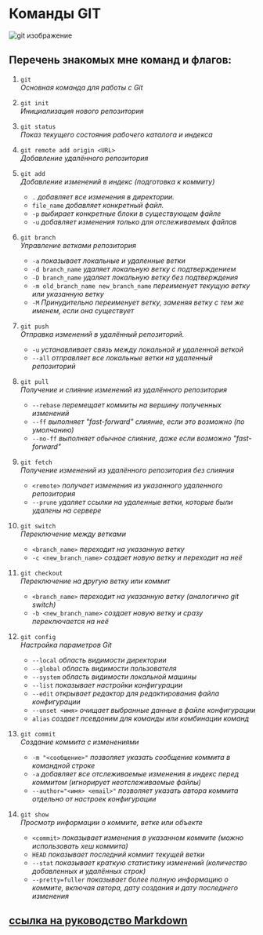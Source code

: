 # Команды GIT

![git изображение](https://eurobyte.ru/img/articles/chto-takoe-git/image2.jpg)

## Перечень знакомых мне команд и флагов:
1. `git`  
   *Основная команда для работы с Git*

2. `git init`  
   *Инициализация нового репозитория*

3. `git status`  
   *Показ текущего состояния рабочего каталога и индекса*

4. `git remote add origin <URL>`  
   *Добавление удалённого репозитория*

5. `git add`  
   *Добавление изменений в индекс (подготовка к коммиту)*
   - `.` *добавляет все изменения в директории.*
   - `file_name` *добавляет конкретный файл.*
   - `-p` *выбирает конкретные блоки в существующем файле*
   - `-u` *добавляет изменения только для отслеживаемых файлов*

6. `git branch`  
   *Управление ветками репозитория*
   - `-a` *показывает локальные и удаленные ветки*
   - `-d branch_name` *удаляет локальную ветку с подтверждением*
   - `-D branch_name` *удаляет локальную ветку без подтверждения*
   - `-m old_branch_name new_branch_name` *переименует текущую ветку или указанную ветку*
   - `-M` *Принудительно переименует ветку, заменяя ветку с тем же именем, если она существует*

7. `git push`  
   *Отправка изменений в удалённый репозиторий.*
   - `-u` *устанавливает связь между локальной и удаленной веткой*
   - `--all` *отправляет все локальные ветки на удаленный репозиторий*

8. `git pull`  
   *Получение и слияние изменений из удалённого репозитория*
   - `--rebase` *перемещает коммиты на вершину полученных изменений*
   - `--ff` *выполняет "fast-forward" слияние, если это возможно (по умолчанию)*
   - `--no-ff` *выполняет обычное слияние, даже если возможно "fast-forward"*

9. `git fetch`  
   *Получение изменений из удалённого репозитория без слияния*
   - `<remote>` *получает изменения из указанного удаленного репозитория*
   - `--prune` *удаляет ссылки на удаленные ветки, которые были удалены на сервере*

10. `git switch`  
    *Переключение между ветками*
    - `<branch_name>` *переходит на указанную ветку*
    - `-c <new_branch_name>` *создает новую ветку и переходит на неё*

11. `git checkout`  
    *Переключение на другую ветку или коммит*
    - `<branch_name>` *переходит на указанную ветку (аналогично git switch)*
    - `-b <new_branch_name>` *создает новую ветку и сразу переключается на неё*

12. `git config`  
    *Настройка параметров Git*
    - `--local` *область видимости директории*
    - `--global` *область видимости пользователя*
    - `--system` *область видимости локальной машины*
    - `--list` *показывает настройки конфигурации*
    - `--edit` *открывает редактор для редактирования файла конфигурации*
    - `--unset <имя>` *очищает выбранные данные в файле конфигурации*
    - `alias` *создает псевдоним для команды или комбинации команд*

13. `git commit`  
    *Создание коммита с изменениями*
    - `-m "<сообщение>"` *позволяет указать сообщение коммита в командной строке*
    - `-a` *добавляет все отслеживаемые изменения в индекс перед коммитом (игнорирует неотслеживаемые файлы)*
    - `--author="<имя> <email>"` *позволяет указать автора коммита отдельно от настроек конфигурации*

14. `git show`  
    *Просмотр информации о коммите, ветке или объекте*
    - `<commit>` *показывает изменения в указанном коммите (можно использовать хеш коммита)*
    - `HEAD` *показывает последний коммит текущей ветки*
    - `--stat` *показывает краткую статистику изменений (количество добавленных и удалённых строк)*
    - `--pretty=fuller` *показывает более полную информацию о коммите, включая автора, дату создания и дату последнего изменения*

## [ссылка на руководство Markdown](https://gist.github.com/Jekins/2bf2d0638163f1294637)